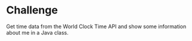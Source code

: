 # Challenge
Get time data from the World Clock Time API and show some information about me in a Java class.
